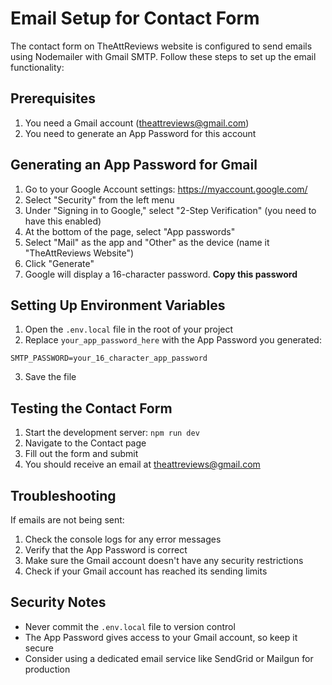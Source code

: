 # Email Setup for Contact Form

The contact form on TheAttReviews website is configured to send emails using Nodemailer with Gmail SMTP. Follow these steps to set up the email functionality:

## Prerequisites

1. You need a Gmail account (theattreviews@gmail.com)
2. You need to generate an App Password for this account

## Generating an App Password for Gmail

1. Go to your Google Account settings: https://myaccount.google.com/
2. Select "Security" from the left menu
3. Under "Signing in to Google," select "2-Step Verification" (you need to have this enabled)
4. At the bottom of the page, select "App passwords"
5. Select "Mail" as the app and "Other" as the device (name it "TheAttReviews Website")
6. Click "Generate"
7. Google will display a 16-character password. **Copy this password**

## Setting Up Environment Variables

1. Open the `.env.local` file in the root of your project
2. Replace `your_app_password_here` with the App Password you generated:

```
SMTP_PASSWORD=your_16_character_app_password
```

3. Save the file

## Testing the Contact Form

1. Start the development server: `npm run dev`
2. Navigate to the Contact page
3. Fill out the form and submit
4. You should receive an email at theattreviews@gmail.com

## Troubleshooting

If emails are not being sent:

1. Check the console logs for any error messages
2. Verify that the App Password is correct
3. Make sure the Gmail account doesn't have any security restrictions
4. Check if your Gmail account has reached its sending limits

## Security Notes

- Never commit the `.env.local` file to version control
- The App Password gives access to your Gmail account, so keep it secure
- Consider using a dedicated email service like SendGrid or Mailgun for production 